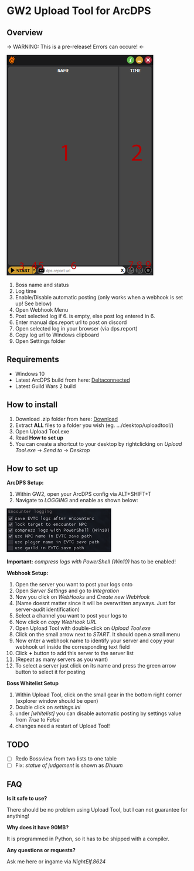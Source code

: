 # GW2 Upload Tool for ArcDPS

## Overview
-> WARNING: This is a pre-release! Errors can occure! <-

![Overview](/images/overview.png)

1. Boss name and status
2. Log time
3. Enable/Disable automatic posting (only works when a webhook is set up! See below)
4. Open Webhook Menu
5. Post selected log if 6. is empty, else post log entered in 6.
6. Enter manual dps.report url to post on discord
7. Open selected log in your browser (via dps.report)
8. Copy log url to Windows clipboard
9. Open Settings folder

## Requirements
* Windows 10
* Latest ArcDPS build from here: [Deltaconnected](https://www.deltaconnected.com/arcdps/x64/)
* Latest Guild Wars 2 build
## How to install
1. Download .zip folder from here: [Download](https://github.com/Jatzelberger/gw2-uploadtool/releases/tag/v1.0-Beta)
2. Extract **ALL** files to a folder you wish (eg. .../desktop/uploadtool/)
3. Open Upload Tool.exe
4. Read **How to set up**
5. You can create a shortcut to your desktop by rightclicking on _Upload Tool.exe_ -> _Send to_ -> _Desktop_
## How to set up
**ArcDPS Setup:**
1. Within GW2, open your ArcDPS config via ALT+SHIFT+T
2. Navigate to _LOGGING_ and enable as shown below:

![LOGGING Settings](/images/logging_settings.png)

**Important:** _compress logs with PowerShell (Win10)_ has to be enabled!

**Webhook Setup:**
1. Open the server you want to post your logs onto
2. Open _Server Settings_ and go to _Integration_
3. Now you click on _WebHooks_ and _Create new WebHook_
4. (Name doesnt matter since it will be overwritten anyways. Just for server-audit identification)
5. Select a channel you want to post your logs to
6. Now click on _copy WebHook URL_
7. Open Upload Tool with double-click on _Upload Tool.exe_
8. Click on the small arrow next to _START_. It should open a small menu
9. Now enter a webhook name to identify your server and copy your webhook url inside the corresponding text field
10. Click **+** button to add this server to the server list
11. (Repeat as many servers as you want)
12. To select a server just click on its name and press the green arrow button to select it for posting

**Boss Whitelist Setup**
1. Within Upload Tool, click on the small gear in the bottom right corner (explorer window should be open)
2. Double click on _settings.ini_
3. under _[whitelist]_ you can disable automatic posting by settings value from _True_ to _False_
4. changes need a restart of Upload Tool!

## TODO
- [ ] Redo Bossview from two lists to one table
- [ ] Fix: _statue of judgement_ is shown as _Dhuum_

## FAQ
**Is it safe to use?**

There should be no problem using Upload Tool, but I can not guarantee for anything!


**Why does it have 90MB?**

It is programmed in Python, so it has to be shipped with a compiler.


**Any questions or requests?**

Ask me here or ingame via _NightElf.8624_
